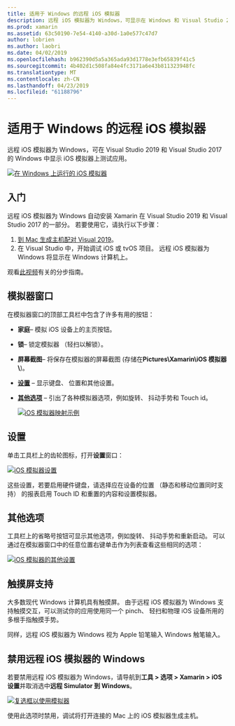 ```yaml
---
title: 适用于 Windows 的远程 iOS 模拟器
description: 远程 iOS 模拟器为 Windows，可显示在 Windows 和 Visual Studio 2019 iOS 模拟器上测试应用。
ms.prod: xamarin
ms.assetid: 63c50190-7e54-4140-a30d-1a0e577c47d7
author: lobrien
ms.author: laobri
ms.date: 04/02/2019
ms.openlocfilehash: b962390d5a5a365ada93d1778e3efb65839f41c5
ms.sourcegitcommit: 4b402d1c508fa84e4fc3171a6e43b811323948fc
ms.translationtype: MT
ms.contentlocale: zh-CN
ms.lasthandoff: 04/23/2019
ms.locfileid: "61188796"
---
```

# <a name="remoted-ios-simulator-for-windows"></a>适用于 Windows 的远程 iOS 模拟器

远程 iOS 模拟器为 Windows，可在 Visual Studio 2019 和 Visual Studio 2017 的 Windows 中显示 iOS 模拟器上测试应用。

[![在 Windows 上运行的 iOS 模拟器](images/hero-sml.png "在 Windows 上运行的 iOS 模拟器")](images/hero.png#lightbox)

## <a name="getting-started"></a>入门

远程 iOS 模拟器为 Windows 自动安装 Xamarin 在 Visual Studio 2019 和 Visual Studio 2017 的一部分。 若要使用它，请执行以下步骤：

1. [到 Mac 生成主机配对 Visual 2019](~/ios/get-started/installation/windows/connecting-to-mac/index.md)。
2. 在 Visual Studio 中，开始调试 iOS 或 tvOS 项目。 远程 iOS 模拟器为 Windows 将显示在 Windows 计算机上。

观看[此视频](deploy.md)有关的分步指南。

## <a name="simulator-window"></a>模拟器窗口

在模拟器窗口的顶部工具栏中包含了许多有用的按钮：

- **家庭**– 模拟 iOS 设备上的主页按钮。
- **锁**– 锁定模拟器 （轻扫以解锁）。
- **屏幕截图**– 将保存在模拟器的屏幕截图 (存储在**Pictures\Xamarin\iOS 模拟器\\**)。
- [**设置**](#settings) – 显示键盘、 位置和其他设置。
- [**其他选项**](#other-options) – 引出了各种模拟器选项，例如旋转、 抖动手势和 Touch id。

    [![iOS 模拟器映射示例](images/maps-app-sml.png "iOS 模拟器映射示例")](images/maps-app.png#lightbox)

## <a name="settings"></a>设置

单击工具栏上的齿轮图标，打开**设置**窗口：

[![iOS 模拟器设置](images/settings-sml.png "iOS 模拟器设置")](images/settings.png#lightbox)

这些设置，若要启用硬件键盘，请选择应在设备的位置 （静态和移动位置同时支持） 的报表启用 Touch ID 和重置的内容和设置模拟器。

## <a name="other-options"></a>其他选项

工具栏上的省略号按钮可显示其他选项，例如旋转、 抖动手势和重新启动。 可以通过在模拟器窗口中的任意位置右键单击作为列表查看这些相同的选项：

[![iOS 模拟器的其他设置](images/more-sml.png "iOS 模拟器的其他设置")](images/more.png#lightbox)

## <a name="touchscreen-support"></a>触摸屏支持

大多数现代 Windows 计算机具有触摸屏。 由于远程 iOS 模拟器为 Windows 支持触摸交互，可以测试你的应用使用同一个 pinch、 轻扫和物理 iOS 设备所用的多根手指触摸手势。

同样，远程 iOS 模拟器为 Windows 视为 Apple 铅笔输入 Windows 触笔输入。

## <a name="disabling-the-remoted-ios-simulator-for-windows"></a>禁用远程 iOS 模拟器的 Windows

若要禁用远程 iOS 模拟器为 Windows，请导航到**工具 > 选项 > Xamarin > iOS 设置**并取消选中**远程 Simulator 到 Windows**。

[![复选框以使用模拟器](images/options-sml.png "复选框以使用模拟器")](images/options.png#lightbox)

使用此选项时禁用，调试将打开连接的 Mac 上的 iOS 模拟器生成主机。
